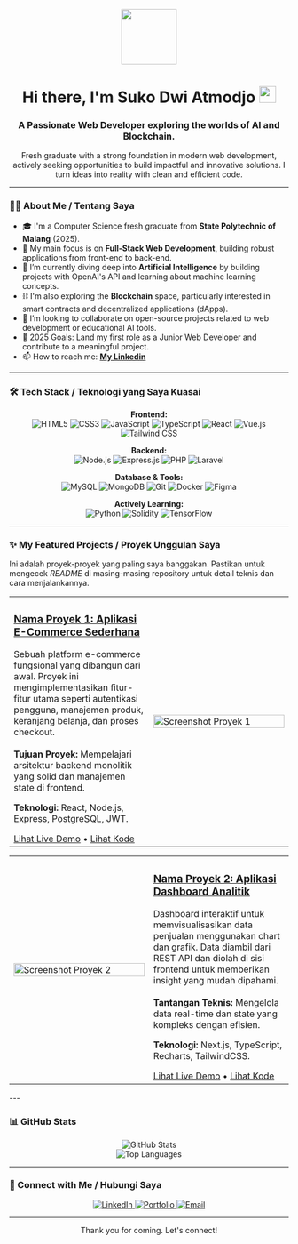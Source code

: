 <p align="center">
  <img src="https://media.giphy.com/media/M9gbBd9nbDrOTu1Mqx/giphy.gif" width="100">
</p>

<h1 align="center">
  Hi there, I'm Suko Dwi Atmodjo <img src="https://media.giphy.com/media/hvRJCLFzcasrR4ia7z/giphy.gif" width="30px"/>
</h1>
<h3 align="center">A Passionate Web Developer exploring the worlds of AI and Blockchain.</h3>

<p align="center">
  Fresh graduate with a strong foundation in modern web development, actively seeking opportunities to build impactful and innovative solutions. I turn ideas into reality with clean and efficient code.
</p>

---

### 👨‍💻 About Me / Tentang Saya

- 🎓 I'm a Computer Science fresh graduate from **State Polytechnic of Malang** (2025).
- 🔭 My main focus is on **Full-Stack Web Development**, building robust applications from front-end to back-end.
- 🌱 I’m currently diving deep into **Artificial Intelligence** by building projects with OpenAI's API and learning about machine learning concepts.
- ⛓️ I'm also exploring the **Blockchain** space, particularly interested in smart contracts and decentralized applications (dApps).
- 👯 I’m looking to collaborate on open-source projects related to web development or educational AI tools.
- 🥅 2025 Goals: Land my first role as a Junior Web Developer and contribute to a meaningful project.
- 📫 How to reach me: **<a href="https://linkedin.com/in/sukodwiatmodjo" target="_blank"> My Linkedin </a>**

---

### 🛠️ Tech Stack / Teknologi yang Saya Kuasai

<p align="center">
  <strong>Frontend:</strong><br>
  <img src="https://img.shields.io/badge/HTML5-E34F26?style=for-the-badge&logo=html5&logoColor=white" alt="HTML5">
  <img src="https://img.shields.io/badge/CSS3-1572B6?style=for-the-badge&logo=css3&logoColor=white" alt="CSS3">
  <img src="https://img.shields.io/badge/JavaScript-F7DF1E?style=for-the-badge&logo=javascript&logoColor=black" alt="JavaScript">
  <img src="https://img.shields.io/badge/TypeScript-0184D5?style=for-the-badge&logo=typescript&logoColor=white" alt="TypeScript">
  <img src="https://img.shields.io/badge/React-20232A?style=for-the-badge&logo=react&logoColor=61DAFB" alt="React">
  <img src="https://img.shields.io/badge/Vue.js-35495E?style=for-the-badge&logo=vue.js&logoColor=4FC08D" alt="Vue.js">
  <img src="https://img.shields.io/badge/Tailwind_CSS-38B2AC?style=for-the-badge&logo=tailwind-css&logoColor=white" alt="Tailwind CSS">
</p>

<p align="center">
  <strong>Backend:</strong><br>
  <img src="https://img.shields.io/badge/Node.js-339933?style=for-the-badge&logo=nodedotjs&logoColor=white" alt="Node.js">
  <img src="https://img.shields.io/badge/Express.js-000000?style=for-the-badge&logo=express&logoColor=white" alt="Express.js">
  <img src="https://img.shields.io/badge/PHP-777BB4?style=for-the-badge&logo=php&logoColor=white" alt="PHP">
  <img src="https://img.shields.io/badge/Laravel-FF2D20?style=for-the-badge&logo=laravel&logoColor=white" alt="Laravel">
</p>

<p align="center">
  <strong>Database & Tools:</strong><br>
  <img src="https://img.shields.io/badge/MySQL-4479A1?style=for-the-badge&logo=mysql&logoColor=white" alt="MySQL">
  <img src="https://img.shields.io/badge/MongoDB-4EA94B?style=for-the-badge&logo=mongodb&logoColor=white" alt="MongoDB">
  <img src="https://img.shields.io/badge/Git-F05032?style=for-the-badge&logo=git&logoColor=white" alt="Git">
  <img src="https://img.shields.io/badge/Docker-2496ED?style=for-the-badge&logo=docker&logoColor=white" alt="Docker">
  <img src="https://img.shields.io/badge/Figma-F24E1E?style=for-the-badge&logo=figma&logoColor=white" alt="Figma">
</p>

<p align="center">
  <strong>Actively Learning:</strong><br>
  <img src="https://img.shields.io/badge/Python-3776AB?style=for-the-badge&logo=python&logoColor=white" alt="Python">
  <img src="https://img.shields.io/badge/Solidity-363636?style=for-the-badge&logo=solidity&logoColor=white" alt="Solidity">
  <img src="https://img.shields.io/badge/TensorFlow-FF6F00?style=for-the-badge&logo=tensorflow&logoColor=white" alt="TensorFlow">
</p>

---

### ✨ My Featured Projects / Proyek Unggulan Saya

Ini adalah proyek-proyek yang paling saya banggakan. Pastikan untuk mengecek *README* di masing-masing repository untuk detail teknis dan cara menjalankannya.

<table width="100%">
  <tr>
    <td width="50%">
      <h3><a href="[LINK KE REPO PROYEK 1]">Nama Proyek 1: Aplikasi E-Commerce Sederhana</a></h3>
      <p>
        Sebuah platform e-commerce fungsional yang dibangun dari awal. Proyek ini mengimplementasikan fitur-fitur utama seperti autentikasi pengguna, manajemen produk, keranjang belanja, dan proses checkout.
        <br/><br/>
        <strong>Tujuan Proyek:</strong> Mempelajari arsitektur backend monolitik yang solid dan manajemen state di frontend.
      </p>
      <p>
        <strong>Teknologi:</strong> React, Node.js, Express, PostgreSQL, JWT.
      </p>
      <a href="[LINK KE LIVE DEMO PROYEK 1]" target="_blank">Lihat Live Demo</a> • 
      <a href="[LINK KE REPO PROYEK 1]" target="_blank">Lihat Kode</a>
    </td>
    <td width="50%">
      <a href="[LINK KE LIVE DEMO PROYEK 1]"><img src="https://play.google.com/store/apps/details?id=com.mdiwebma.screenshot&hl=id" alt="Screenshot Proyek 1" width="100%"></a>
    </td>
  </tr>
</table>

<table width="100%">
  <tr>
    <td width="50%">
      <a href="[LINK KE LIVE DEMO PROYEK 2]"><img src="https://play.google.com/store/apps/details?id=com.mdiwebma.screenshot&hl=id" alt="Screenshot Proyek 2" width="100%"></a>
    </td>
    <td width="50%">
      <h3><a href="[LINK KE REPO PROYEK 2]">Nama Proyek 2: Aplikasi Dashboard Analitik</a></h3>
      <p>
        Dashboard interaktif untuk memvisualisasikan data penjualan menggunakan chart dan grafik. Data diambil dari REST API dan diolah di sisi frontend untuk memberikan insight yang mudah dipahami.
        <br/><br/>
        <strong>Tantangan Teknis:</strong> Mengelola data real-time dan state yang kompleks dengan efisien.
      </p>
      <p>
        <strong>Teknologi:</strong> Next.js, TypeScript, Recharts, TailwindCSS.
      </p>
      <a href="[LINK KE LIVE DEMO PROYEK 2]" target="_blank">Lihat Live Demo</a> • 
      <a href="[LINK KE REPO PROYEK 2]" target="_blank">Lihat Kode</a>
    </td>
  </tr>
</table>
---

### 📊 GitHub Stats

<p align="center">
  <img src="https://github-readme-stats.vercel.app/api?username=kokatmx&show_icons=true&theme=radical" alt="GitHub Stats">
  <br>
  <img src="https://github-readme-stats.vercel.app/api/top-langs/?username=kokatmx&layout=compact&theme=radical" alt="Top Languages">
</p>

---

### 🤝 Connect with Me / Hubungi Saya

<p align="center">
  <a href="https://linkedin.com/in/sukodwiatmodjo" target="_blank">
    <img src="https://img.shields.io/badge/LinkedIn-0077B5?style=for-the-badge&logo=linkedin&logoColor=white" alt="LinkedIn">
  </a>
  <a href="" target="_blank">
    <img src="https://img.shields.io/badge/Portfolio-333333?style=for-the-badge&logo=About.me&logoColor=white" alt="Portfolio">
  </a>
  <a href="mailto:sukodwiatmodjo134@gmail.com">
    <img src="https://img.shields.io/badge/Email-D14836?style=for-the-badge&logo=gmail&logoColor=white" alt="Email">
  </a>
</p>

<hr/>

<div align="center">
  <p>Thank you for coming. Let's connect!</p>
</div>
